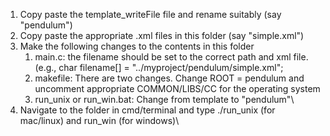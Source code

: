 

1) Copy paste the template_writeFile file and rename suitably (say "pendulum")
2) Copy paste the appropriate .xml files in this folder (say "simple.xml")
3) Make the following changes to the contents in this folder
   1) main.c: the filename should be set to the correct path and xml file. 
      (e.g., char filename\[\] = \"../myproject/pendulum/simple.xml\";
   2) makefile: There are two changes. Change ROOT = pendulum and
      uncomment appropriate COMMON/LIBS/CC for the operating system
   3) run_unix or run_win.bat: Change from template to "pendulum"\
4) Navigate to the folder in cmd/terminal and type ./run_unix (for
mac/linux) and run_win (for windows)\
